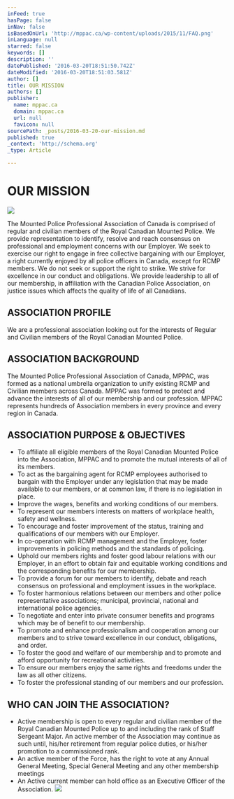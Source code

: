```yaml
---
inFeed: true
hasPage: false
inNav: false
isBasedOnUrl: 'http://mppac.ca/wp-content/uploads/2015/11/FAQ.png'
inLanguage: null
starred: false
keywords: []
description: ''
datePublished: '2016-03-20T18:51:50.742Z'
dateModified: '2016-03-20T18:51:03.581Z'
author: []
title: OUR MISSION
authors: []
publisher:
  name: mppac.ca
  domain: mppac.ca
  url: null
  favicon: null
sourcePath: _posts/2016-03-20-our-mission.md
published: true
_context: 'http://schema.org'
_type: Article

---
```

# OUR MISSION
![](https://the-grid-user-content.s3-us-west-2.amazonaws.com/cc9e3e06-d31e-4cde-a9f5-c9ad24fccb4c.png)

The Mounted Police Professional Association of Canada is comprised of regular and civilian members of the Royal Canadian Mounted Police. We provide representation to identify, resolve and reach consensus on professional and employment concerns with our Employer. We seek to exercise our right to engage in free collective bargaining with our Employer, a right currently enjoyed by all police officers in Canada, except for RCMP members. We do not seek or support the right to strike. We strive for excellence in our conduct and obligations. We provide leadership to all of our membership, in affiliation with the Canadian Police Association, on justice issues which affects the quality of life of all Canadians.

## ASSOCIATION PROFILE

We are a professional association looking out for the interests of Regular and Civilian members of the Royal Canadian Mounted Police.

## ASSOCIATION BACKGROUND

The Mounted Police Professional Association of Canada, MPPAC, was formed as a national umbrella organization to unify existing RCMP and Civilian members across Canada. MPPAC was formed to protect and advance the interests of all of our membership and our profession. MPPAC represents hundreds of Association members in every province and every region in Canada.

## ASSOCIATION PURPOSE & OBJECTIVES

* To affiliate all eligible members of the Royal Canadian Mounted Police into the Association, MPPAC and to promote the mutual interests of all of its members.
* To act as the bargaining agent for RCMP employees authorised to bargain with the Employer under any legislation that may be made available to our members, or at common law, if there is no legislation in place.
* Improve the wages, benefits and working conditions of our members.
* To represent our members interests on matters of workplace health, safety and wellness.
* To encourage and foster improvement of the status, training and qualifications of our members with our Employer.
* In co-operation with RCMP management and the Employer, foster improvements in policing methods and the standards of policing.
* Uphold our members rights and foster good labour relations with our Employer, in an effort to obtain fair and equitable working conditions and the corresponding benefits for our membership.
* To provide a forum for our members to identify, debate and reach consensus on professional and employment issues in the workplace.
* To foster harmonious relations between our members and other police representative associations; municipal, provincial, national and international police agencies.
* To negotiate and enter into private consumer benefits and programs which may be of benefit to our membership.
* To promote and enhance professionalism and cooperation among our members and to strive toward excellence in our conduct, obligations, and order.
* To foster the good and welfare of our membership and to promote and afford opportunity for recreational activities.
* To ensure our members enjoy the same rights and freedoms under the law as all other citizens.
* To foster the professional standing of our members and our profession.

## WHO CAN JOIN THE ASSOCIATION?

* Active membership is open to every regular and civilian member of the Royal Canadian Mounted Police up to and including the rank of Staff Sergeant Major. An active member of the Association may continue as such until, his/her retirement from regular police duties, or his/her promotion to a commissioned rank.
* An active member of the Force, has the right to vote at any Annual General Meeting, Special General Meeting and any other membership meetings
* An Active current member can hold office as an Executive Officer of the Association.
![](http://mppac.ca/wp-content/uploads/2015/11/FAQ.png)